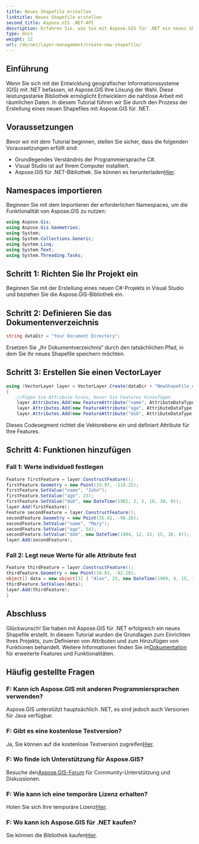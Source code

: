 ```yaml
---
title: Neues Shapefile erstellen
linktitle: Neues Shapefile erstellen
second_title: Aspose.GIS .NET-API
description: Erfahren Sie, wie Sie mit Aspose.GIS für .NET ein neues Shapefile erstellen. Befolgen Sie unsere Schritt-für-Schritt-Anleitung und nutzen Sie die Möglichkeiten der Geodatenmanipulation.
type: docs
weight: 12
url: /de/net/layer-management/create-new-shapefile/
---
```

## Einführung
Wenn Sie sich mit der Entwicklung geografischer Informationssysteme (GIS) mit .NET befassen, ist Aspose.GIS Ihre Lösung der Wahl. Diese leistungsstarke Bibliothek ermöglicht Entwicklern die nahtlose Arbeit mit räumlichen Daten. In diesem Tutorial führen wir Sie durch den Prozess der Erstellung eines neuen Shapefiles mit Aspose.GIS für .NET.
## Voraussetzungen
Bevor wir mit dem Tutorial beginnen, stellen Sie sicher, dass die folgenden Voraussetzungen erfüllt sind:
- Grundlegendes Verständnis der Programmiersprache C#.
- Visual Studio ist auf Ihrem Computer installiert.
-  Aspose.GIS für .NET-Bibliothek. Sie können es herunterladen[Hier](https://releases.aspose.com/gis/net/).
## Namespaces importieren
Beginnen Sie mit dem Importieren der erforderlichen Namespaces, um die Funktionalität von Aspose.GIS zu nutzen:
```csharp
using Aspose.Gis;
using Aspose.Gis.Geometries;
using System;
using System.Collections.Generic;
using System.Linq;
using System.Text;
using System.Threading.Tasks;
```
## Schritt 1: Richten Sie Ihr Projekt ein
Beginnen Sie mit der Erstellung eines neuen C#-Projekts in Visual Studio und beziehen Sie die Aspose.GIS-Bibliothek ein.
## Schritt 2: Definieren Sie das Dokumentenverzeichnis
```csharp
string dataDir = "Your Document Directory";
```
Ersetzen Sie „Ihr Dokumentverzeichnis“ durch den tatsächlichen Pfad, in dem Sie Ihr neues Shapefile speichern möchten.
## Schritt 3: Erstellen Sie einen VectorLayer
```csharp
using (VectorLayer layer = VectorLayer.Create(dataDir + "NewShapeFile_out.shp", Drivers.Shapefile))
{
    //Fügen Sie Attribute hinzu, bevor Sie Features hinzufügen
    layer.Attributes.Add(new FeatureAttribute("name", AttributeDataType.String));
    layer.Attributes.Add(new FeatureAttribute("age", AttributeDataType.Integer));
    layer.Attributes.Add(new FeatureAttribute("dob", AttributeDataType.DateTime));
```
Dieses Codesegment richtet die Vektorebene ein und definiert Attribute für Ihre Features.
## Schritt 4: Funktionen hinzufügen
### Fall 1: Werte individuell festlegen
```csharp
Feature firstFeature = layer.ConstructFeature();
firstFeature.Geometry = new Point(33.97, -118.25);
firstFeature.SetValue("name", "John");
firstFeature.SetValue("age", 23);
firstFeature.SetValue("dob", new DateTime(1982, 2, 5, 16, 30, 0));
layer.Add(firstFeature);
Feature secondFeature = layer.ConstructFeature();
secondFeature.Geometry = new Point(35.81, -96.28);
secondFeature.SetValue("name", "Mary");
secondFeature.SetValue("age", 54);
secondFeature.SetValue("dob", new DateTime(1984, 12, 15, 15, 30, 0));
layer.Add(secondFeature);
```
### Fall 2: Legt neue Werte für alle Attribute fest
```csharp
Feature thirdFeature = layer.ConstructFeature();
thirdFeature.Geometry = new Point(34.81, -92.28);
object[] data = new object[3] { "Alex", 25, new DateTime(1989, 4, 15, 15, 30, 0) };
thirdFeature.SetValues(data);
layer.Add(thirdFeature);
}
```
## Abschluss
 Glückwunsch! Sie haben mit Aspose.GIS für .NET erfolgreich ein neues Shapefile erstellt. In diesem Tutorial wurden die Grundlagen zum Einrichten Ihres Projekts, zum Definieren von Attributen und zum Hinzufügen von Funktionen behandelt. Weitere Informationen finden Sie im[Dokumentation](https://reference.aspose.com/gis/net/) für erweiterte Features und Funktionalitäten.
## Häufig gestellte Fragen
### F: Kann ich Aspose.GIS mit anderen Programmiersprachen verwenden?
Aspose.GIS unterstützt hauptsächlich .NET, es sind jedoch auch Versionen für Java verfügbar.
### F: Gibt es eine kostenlose Testversion?
 Ja, Sie können auf die kostenlose Testversion zugreifen[Hier](https://releases.aspose.com/).
### F: Wo finde ich Unterstützung für Aspose.GIS?
 Besuche den[Aspose.GIS-Forum](https://forum.aspose.com/c/gis/33) für Community-Unterstützung und Diskussionen.
### F: Wie kann ich eine temporäre Lizenz erhalten?
 Holen Sie sich Ihre temporäre Lizenz[Hier](https://purchase.aspose.com/temporary-license/).
### F: Wo kann ich Aspose.GIS für .NET kaufen?
 Sie können die Bibliothek kaufen[Hier](https://purchase.aspose.com/buy).